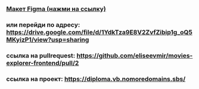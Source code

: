 ### [Макет Figma (нажми на ссылку)](https://drive.google.com/file/d/1YdkTza9E8V2ZvfZibip1g_oQ5MKyizP1/view?usp=sharing)

### или перейди по адресу: <https://drive.google.com/file/d/1YdkTza9E8V2ZvfZibip1g_oQ5MKyizP1/view?usp=sharing>


### ссылка на pullrequest: <https://github.com/eliseevmir/movies-explorer-frontend/pull/2>

### ссылка на проект: <https://diploma.vb.nomoredomains.sbs/>
